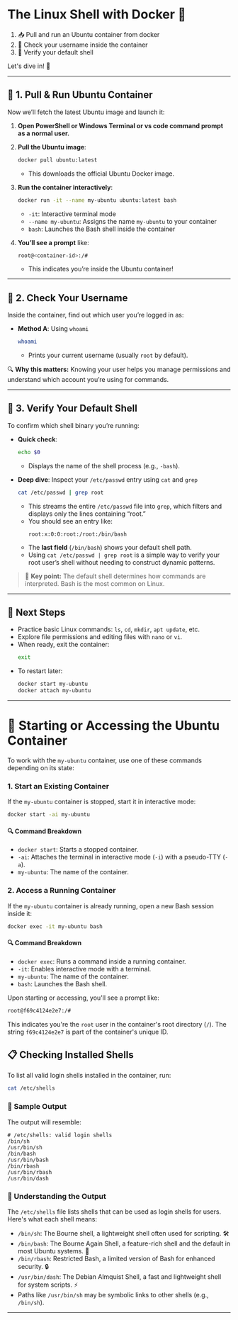 #  **The Linux Shell with Docker** 🚀

1. 📥 Pull and run an Ubuntu container from docker
2. 👤 Check your username inside the container
3. 🐚 Verify your default shell

Let's dive in! 🎉

---

## 🐳 1. Pull & Run Ubuntu Container

Now we’ll fetch the latest Ubuntu image and launch it:

1. **Open PowerShell or Windows Terminal or vs code command prompt as a normal user.**

2. **Pull the Ubuntu image**:

   ```bash
   docker pull ubuntu:latest
   ```

   - This downloads the official Ubuntu Docker image.

3. **Run the container interactively**:

   ```bash
   docker run -it --name my-ubuntu ubuntu:latest bash
   ```

   - `-it`: Interactive terminal mode
   - `--name my-ubuntu`: Assigns the name `my-ubuntu` to your container
   - `bash`: Launches the Bash shell inside the container

4. **You’ll see a prompt** like:

   ```bash
   root@<container-id>:/#
   ```

   - This indicates you’re inside the Ubuntu container!

---

## 👤 2. Check Your Username

Inside the container, find out which user you’re logged in as:

- **Method A**: Using `whoami`

  ```bash
  whoami
  ```

  - Prints your current username (usually `root` by default).

🔍 **Why this matters:** Knowing your user helps you manage permissions and understand which account you’re using for commands.

---

## 🐚 3. Verify Your Default Shell

To confirm which shell binary you’re running:

- **Quick check**:

  ```bash
  echo $0
  ```

  - Displays the name of the shell process (e.g., `-bash`).

- **Deep dive**: Inspect your `/etc/passwd` entry using `cat` and `grep`
  ```bash
  cat /etc/passwd | grep root
  ```
  - This streams the entire `/etc/passwd` file into `grep`, which filters and displays only the lines containing “root.”
  - You should see an entry like:
    ```text
    root:x:0:0:root:/root:/bin/bash
    ```
  - The **last field** (`/bin/bash`) shows your default shell path.
  - Using `cat /etc/passwd | grep root` is a simple way to verify your root user’s shell without needing to construct dynamic patterns.

> 🔑 **Key point:** The default shell determines how commands are interpreted. Bash is the most common on Linux.

---

## 🎯 Next Steps

- Practice basic Linux commands: `ls`, `cd`, `mkdir`, `apt update`, etc.
- Explore file permissions and editing files with `nano` or `vi`.
- When ready, exit the container:
  ```bash
  exit
  ```
- To restart later:
  ```bash
  docker start my-ubuntu
  docker attach my-ubuntu
  ```

---

# 🚀 Starting or Accessing the Ubuntu Container

To work with the `my-ubuntu` container, use one of these commands depending on its state:

### 1. Start an Existing Container

If the `my-ubuntu` container is stopped, start it in interactive mode:

```bash
docker start -ai my-ubuntu
```

#### 🔍 Command Breakdown

- `docker start`: Starts a stopped container.
- `-ai`: Attaches the terminal in interactive mode (`-i`) with a pseudo-TTY (`-a`).
- `my-ubuntu`: The name of the container.

### 2. Access a Running Container

If the `my-ubuntu` container is already running, open a new Bash session inside it:

```bash
docker exec -it my-ubuntu bash
```

#### 🔍 Command Breakdown

- `docker exec`: Runs a command inside a running container.
- `-it`: Enables interactive mode with a terminal.
- `my-ubuntu`: The name of the container.
- `bash`: Launches the Bash shell.

Upon starting or accessing, you'll see a prompt like:

```bash
root@f69c4124e2e7:/#
```

This indicates you're the `root` user in the container's root directory (`/`). The string `f69c4124e2e7` is part of the container's unique ID.

## 📋 Checking Installed Shells

To list all valid login shells installed in the container, run:

```bash
cat /etc/shells
```

### 📜 Sample Output

The output will resemble:

```plaintext
# /etc/shells: valid login shells
/bin/sh
/usr/bin/sh
/bin/bash
/usr/bin/bash
/bin/rbash
/usr/bin/rbash
/usr/bin/dash
```

### 🧠 Understanding the Output

The `/etc/shells` file lists shells that can be used as login shells for users. Here's what each shell means:

- `/bin/sh`: The Bourne shell, a lightweight shell often used for scripting. 🛠️
- `/bin/bash`: The Bourne Again Shell, a feature-rich shell and the default in most Ubuntu systems. 🌟
- `/bin/rbash`: Restricted Bash, a limited version of Bash for enhanced security. 🔒
- `/usr/bin/dash`: The Debian Almquist Shell, a fast and lightweight shell for system scripts. ⚡
- Paths like `/usr/bin/sh` may be symbolic links to other shells (e.g., `/bin/sh`).

---